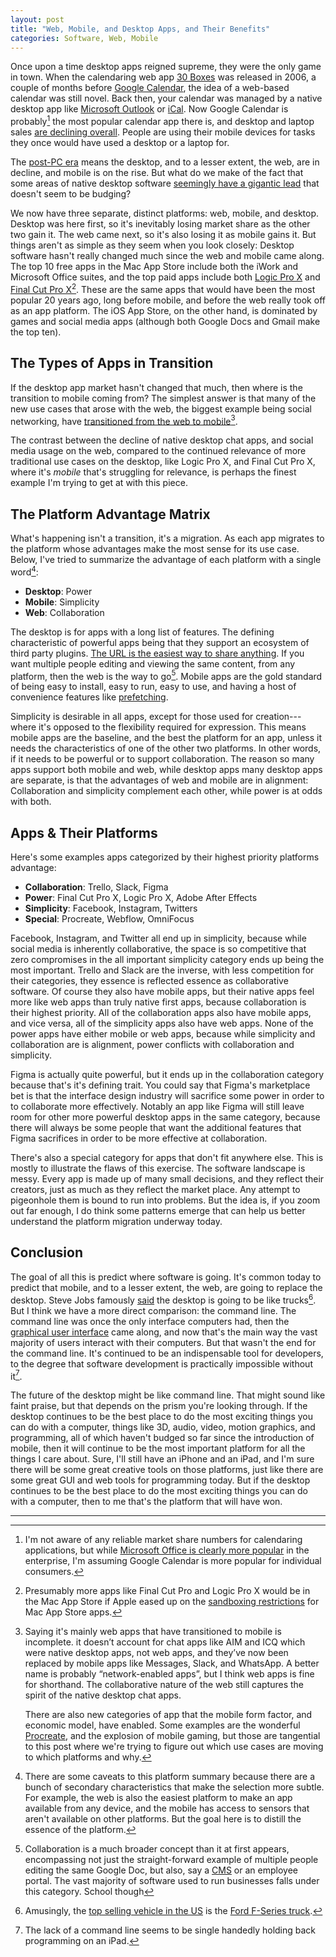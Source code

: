 ```yaml
---
layout: post
title: "Web, Mobile, and Desktop Apps, and Their Benefits"
categories: Software, Web, Mobile
---
```


Once upon a time desktop apps reigned supreme, they were the only game in town. When the calendaring web app [30 Boxes](https://en.wikipedia.org/wiki/30_Boxes) was released in 2006, a couple of months before [Google Calendar](https://en.wikipedia.org/wiki/Google_Calendar), the idea of a web-based calendar was still novel. Back then, your calendar was managed by a native desktop app like [Microsoft Outlook](https://en.wikipedia.org/wiki/Microsoft_Outlook) or [iCal](https://en.wikipedia.org/wiki/Calendar_(Apple)). Now Google Calendar is probably[^googlecalendarmarketshare] the most popular calendar app there is, and desktop and laptop sales [are declining overall](https://www.pcmag.com/news/361916/pc-sales-keep-falling-but-big-manufacturers-are-doing-just). People are using their mobile devices for tasks they once would have used a desktop or a laptop for.

The [post-PC era](https://en.wikipedia.org/wiki/Post-PC_era) means the desktop, and to a lesser extent, the web, are in decline, and mobile is on the rise. But what do we make of the fact that some areas of native desktop software [seemingly have a gigantic lead](https://blog.robenkleene.com/2019/08/07/apples-app-stores-have-failed-creative-apps/) that doesn't seem to be budging?

We now have three separate, distinct platforms: web, mobile, and desktop. Desktop was here first, so it's inevitably losing market share as the other two gain it. The web came next, so it's also losing it as mobile gains it. But things aren't as simple as they seem when you look closely: Desktop software hasn't really changed much since the web and mobile came along. The top 10 free apps in the Mac App Store include both the iWork and Microsoft Office suites, and the top paid apps include both [Logic Pro X](https://www.apple.com/logic-pro/) and [Final Cut Pro X](https://www.apple.com/final-cut-pro/)[^othercreativesoftwareisntallowed]. These are the same apps that would have been the most popular 20 years ago, long before mobile, and before the web really took off as an app platform. The iOS App Store, on the other hand, is dominated by games and social media apps (although both Google Docs and Gmail make the top ten).

## The Types of Apps in Transition

If the desktop app market hasn't changed that much, then where is the transition to mobile coming from? The simplest answer is that many of the new use cases that arose with the web, the biggest example being social networking, have [transitioned from the web to mobile](https://www.statista.com/statistics/377808/distribution-of-facebook-users-by-device/)[^dontforgetchatapps].

The contrast between the decline of native desktop chat apps, and social media usage on the web, compared to the continued relevance of more traditional use cases on the desktop, like Logic Pro X, and Final Cut Pro X, where it's *mobile* that's struggling for relevance, is perhaps the finest example I'm trying to get at with this piece.

## The Platform Advantage Matrix

What's happening isn't a transition, it's a migration. As each app migrates to the platform whose advantages make the most sense for its use case. Below, I've tried to summarize the advantage of each platform with a single word[^platformsummarycaveats]:

- **Desktop**: Power
- **Mobile**: Simplicity
- **Web**: Collaboration

The desktop is for apps with a long list of features. The defining characteristic of powerful apps being that they support an ecosystem of third party plugins. [The URL is the easiest way to share anything](https://blog.robenkleene.com/2019/05/02/local-data-the-cloud/). If you want multiple people editing and viewing the same content, from any platform, then the web is the way to go[^collaborationisdeceptivelyhuge]. Mobile apps are the gold standard of being easy to install, easy to run, easy to use, and having a host of convenience features like [prefetching](https://en.wikipedia.org/wiki/Prefetching).

Simplicity is desirable in all apps, except for those used for creation---where it's opposed to the flexibility required for expression. This means mobile apps are the baseline, and the best the platform for an app, unless it needs the characteristics of one of the other two platforms. In other words, if it needs to be powerful or to support collaboration. The reason so many apps support both mobile and web, while desktop apps many desktop apps are separate, is that the advantages of web and mobile are in alignment: Collaboration and simplicity complement each other, while power is at odds with both.

## Apps & Their Platforms

Here's some examples apps categorized by their highest priority platforms advantage:

- **Collaboration**: Trello, Slack, Figma
- **Power**: Final Cut Pro X, Logic Pro X, Adobe After Effects
- **Simplicity**: Facebook, Instagram, Twitters
- **Special**: Procreate, Webflow, OmniFocus

Facebook, Instagram, and Twitter all end up in simplicity, because while social media is inherently collaborative, the space is so competitive that zero compromises in the all important simplicity category ends up being the most important. Trello and Slack are the inverse, with less competition for their categories, they essence is reflected essence as collaborative software. Of course they also have mobile apps, but their native apps feel more like web apps than truly native first apps, because collaboration is their highest priority. All of the collaboration apps also have mobile apps, and vice versa, all of the simplicity apps also have web apps. None of the power apps have either mobile or web apps, because while simplicity and collaboration are is alignment, power conflicts with collaboration and simplicity.

Figma is actually quite powerful, but it ends up in the collaboration category because that's it's defining trait. You could say that Figma's marketplace bet is that the interface design industry will sacrifice some power in order to to collaborate more effectively. Notably an app like Figma will still leave room for other more powerful desktop apps in the same category, because there will always be some people that want the additional features that Figma sacrifices in order to be more effective at collaboration.

There's also a special category for apps that don't fit anywhere else. This is mostly to illustrate the flaws of this exercise. The software landscape is messy. Every app is made up of many small decisions, and they reflect their creators, just as much as they reflect the market place. Any attempt to pigeonhole them is bound to run into problems. But the idea is, if you zoom out far enough, I do think some patterns emerge that can help us better understand the platform migration underway today.

## Conclusion

The goal of all this is predict where software is going. It's common today to predict that mobile, and to a lesser extent, the web, are going to replace the desktop. Steve Jobs famously [said](http://allthingsd.com/20100601/steve-jobs-session/) the desktop is going to be like trucks[^trucksarepopular]. But I think we have a more direct comparison: the command line. The command line was once the only interface computers had, then the [graphical user interface](https://en.wikipedia.org/wiki/Graphical_user_interface) came along, and now that's the main way the vast majority of users interact with their computers. But that wasn't the end for the command line. It's continued to be an indispensable tool for developers, to the degree that software development is practically impossible without it[^programmingontheipadneesacommandline].

The future of the desktop might be like command line. That might sound like faint praise, but that depends on the prism you're looking through. If the desktop continues to be the best place to do the most exciting things you can do with a computer, things like 3D, audio, video, motion graphics, and programming, all of which haven't budged so far since the introduction of mobile, then it will continue to be the most important platform for all the things I care about. Sure, I'll still have an iPhone and an iPad, and I'm sure there will be some great creative tools on those platforms, just like there are some great GUI and web tools for programming today. But if the desktop continues to be the best place to do the most exciting things you can do with a computer, then to me that's the platform that will have won.

* * *

[^googlecalendarmarketshare]: I'm not aware of any reliable market share numbers for calendaring applications, but while [Microsoft Office is clearly more popular](https://blog.robenkleene.com/2019/08/31/office-suite-market-share/) in the enterprise, I'm assuming Google Calendar is more popular for individual consumers.

[^othercreativesoftwareisntallowed]: Presumably more apps like Final Cut Pro and Logic Pro X would be in the Mac App Store if Apple eased up on the [sandboxing restrictions](https://developer.apple.com/app-sandboxing/) for Mac App Store apps.

[^dontforgetchatapps]: Saying it's mainly web apps that have transitioned to mobile is incomplete. it doesn’t account for chat apps like AIM and ICQ which were native desktop apps, not web apps, and they’ve now been replaced by mobile apps like Messages, Slack, and WhatsApp. A better name is probably “network-enabled apps”, but I think web apps is fine for shorthand. The collaborative nature of the web still captures the spirit of the native desktop chat apps.

	There are also new categories of app that the mobile form factor, and economic model, have enabled. Some examples are the wonderful [Procreate](https://procreate.art/), and the explosion of mobile gaming, but those are tangential to this post where we're trying to figure out which use cases are moving to which platforms and why.

[^platformsummarycaveats]: There are some caveats to this platform summary because there are a bunch of secondary characteristics that make the selection more subtle. For example, the web is also the easiest platform to make an app available from any device, and the mobile has access to sensors that aren't available on other platforms. But the goal here is to distill the essence of the platform.

[^collaborationisdeceptivelyhuge]: Collaboration is a much broader concept than it at first appears, encompassing not just the straight-forward example of multiple people editing the same Google Doc, but also, say a [CMS](https://en.wikipedia.org/wiki/Content_management_system) or an employee portal. The vast majority of software used to run businesses falls under this category.
School though

[^trucksarepopular]: Amusingly, the [top selling vehicle in the US](https://en.wikipedia.org/wiki/List_of_best-selling_automobiles#National_bestsellers) is the [Ford F-Series truck](https://en.wikipedia.org/wiki/Ford_F-Series).

[^programmingontheipadneesacommandline]: The lack of a command line seems to be single handedly holding back programming on an iPad.


